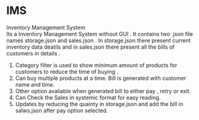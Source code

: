 # IMS
Inventory Management System  
Its a Inventory Management System without GUI . It contains two .json file names storage.json and sales.json . In storage.json there present current inventory data deatils and in sales.json there present all the bills of customers  in details . 
1) Category filter is used to show minimum amount of products for customers to reduce the time of buying .
2) Can buy multiple products at a time. Bill is generated with customer name and time.
3) Other option avaliable when generated bill to either pay , retry or exit.
4) Can Check the Sales in systemic format for easy reading. 
5) Updates by reducing the quainty in storage.json and add the bill in salws.json after pay option selected.
